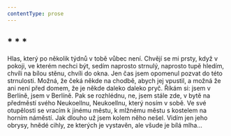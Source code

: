 ```yaml
---
contentType: prose
---
```


## \* \* \*

Hlas, který po několik týdnů v tobě vůbec není. Chvějí se mi prsty, když v pokoji, ve kterém nechci být, sedím naprosto strnulý, naprosto tupě hledím, chvíli na bílou stěnu, chvíli do okna. Jen čas jsem opomenul pozvat do této strnulosti. Možná, že čeká někde na chodbě, abych jej vpustil, a možná že ani není před domem, že je někde daleko daleko pryč. Říkám si: jsem v Berlíně, jsem v Berlíně. Pak se rozhlédnu, ne, jsem stále zde, v bytě na předměstí svého Neukoellnu, Neukoellnu, který nosím v sobě. Ve své otupělosti se vracím k jinému městu, k mlžnému městu s kostelem na horním náměstí. Jak dlouho už jsem kolem něho nešel. Vidím jen jeho obrysy, hnědé cihly, ze kterých je vystavěn, ale všude je bílá mlha…
